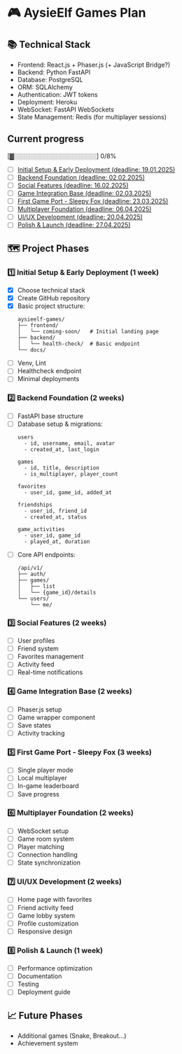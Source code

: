# 🎮 AysieElf Games Plan

## 📚 Technical Stack
- Frontend: React.js + Phaser.js (+ JavaScript Bridge?)
- Backend: Python FastAPI
- Database: PostgreSQL
- ORM: SQLAlchemy
- Authentication: JWT tokens
- Deployment: Heroku
- WebSocket: FastAPI WebSockets
- State Management: Redis (for multiplayer sessions)

## Current progress
[▓░░░░░░░░░░░░░░░░░░░] 0/8%
- [ ] [Initial Setup & Early Deployment (deadline: 19.01.2025)](#1-initial-setup--early-deployment-1-week)
- [ ] [Backend Foundation (deadline: 02.02.2025)](#2-backend-foundation-2-weeks)
- [ ] [Social Features (deadline: 16.02.2025)](#3-social-features-2-weeks)
- [ ] [Game Integration Base (deadline: 02.03.2025)](#4-game-integration-base-2-weeks)
- [ ] [First Game Port - Sleepy Fox (deadline: 23.03.2025)](#5-first-game-port---sleepy-fox-3-weeks)
- [ ] [Multiplayer Foundation (deadline: 06.04.2025)](#6-multiplayer-foundation-2-седмици)
- [ ] [UI/UX Development (deadline: 20.04.2025)](#7-uiux-development-2-седмици)
- [ ] [Polish & Launch (deadline: 27.04.2025)](#8-polish--launch-1-week)

## 🗺️ Project Phases

### 1️⃣ Initial Setup & Early Deployment (1 week)
- [x] Choose technical stack
- [x] Create GitHub repository
- [x] Basic project structure:
  ```
  aysieelf-games/
  ├── frontend/          
  │   └── coming-soon/   # Initial landing page
  ├── backend/           
  │   └── health-check/  # Basic endpoint
  └── docs/             
  ```
- [ ] Venv, Lint
- [ ] Healthcheck endpoint
- [ ] Minimal deployments

### 2️⃣ Backend Foundation (2 weeks)
- [ ] FastAPI base structure
- [ ] Database setup & migrations:
  ```
  users
    - id, username, email, avatar
    - created_at, last_login
  
  games
    - id, title, description
    - is_multiplayer, player_count
    
  favorites
    - user_id, game_id, added_at
    
  friendships
    - user_id, friend_id
    - created_at, status
    
  game_activities
    - user_id, game_id
    - played_at, duration
  ```
- [ ] Core API endpoints:
  ```
  /api/v1/
  ├── auth/
  ├── games/
  │   ├── list
  │   └── {game_id}/details
  └── users/
      └── me/
  ```

### 3️⃣ Social Features (2 weeks)
- [ ] User profiles
- [ ] Friend system
- [ ] Favorites management
- [ ] Activity feed
- [ ] Real-time notifications

### 4️⃣ Game Integration Base (2 weeks)
- [ ] Phaser.js setup
- [ ] Game wrapper component
- [ ] Save states
- [ ] Activity tracking

### 5️⃣ First Game Port - Sleepy Fox (3 weeks)
- [ ] Single player mode
- [ ] Local multiplayer
- [ ] In-game leaderboard
- [ ] Save progress

### 6️⃣ Multiplayer Foundation (2 weeks)
- [ ] WebSocket setup
- [ ] Game room system
- [ ] Player matching
- [ ] Connection handling
- [ ] State synchronization

### 7️⃣ UI/UX Development (2 weeks)
- [ ] Home page with favorites
- [ ] Friend activity feed
- [ ] Game lobby system
- [ ] Profile customization
- [ ] Responsive design

### 8️⃣ Polish & Launch (1 week)
- [ ] Performance optimization
- [ ] Documentation
- [ ] Testing
- [ ] Deployment guide

## 📈 Future Phases
- Additional games (Snake, Breakout...)
- Achievement system
